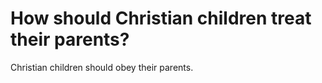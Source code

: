 # How should Christian children treat their parents?

Christian children should obey their parents.
